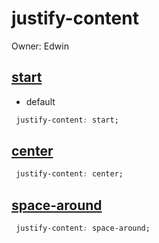 # justify-content

Owner: Edwin

## [start](https://codepen.io/edwinshi1021/pen/WNPwZpO)

- default

```css
 justify-content: start;
```

## [center](https://codepen.io/edwinshi1021/pen/ZEwWaON)

```css
 justify-content: center;
```

## [space-around](https://codepen.io/edwinshi1021/pen/ExrKwyd)

```css
 justify-content: space-around;
```